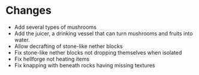 # Changes

- Add several types of mushrooms
- Add the juicer, a drinking vessel that can turn mushrooms and fruits into water.
- Allow decrafting of stone-like nether blocks
- Fix stone-like nether blocks not dropping themselves when isolated
- Fix hellforge not heating items
- Fix knapping with beneath rocks having missing textures

